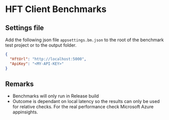 ﻿# HFT Client Benchmarks

## Settings file

Add the following json file ```appsettings.bm.json``` to the root of the benchmark test project or to the output folder.

```json
{
  "HftUrl": "http://localhost:5000",
  "ApiKey": "<MY-API-KEY>"
}
```

## Remarks

- Benchmarks will only run in Release build
- Outcome is dependant on local latency so the results can only be used for relative checks. For the real performance check Microsoft Azure appinsights.